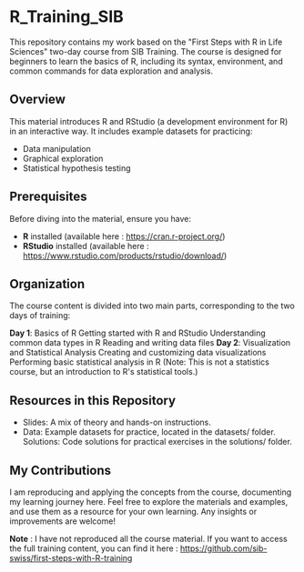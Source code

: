 # R_Training_SIB
This repository contains my work based on the "First Steps with R in Life Sciences" two-day course from SIB Training. The course is designed for beginners to learn the basics of R, including its syntax, environment, and common commands for data exploration and analysis.

## Overview
This material introduces R and RStudio (a development environment for R) in an interactive way. It includes example datasets for practicing:

* Data manipulation
* Graphical exploration
* Statistical hypothesis testing

## Prerequisites
Before diving into the material, ensure you have:

* **R** installed (available here : https://cran.r-project.org/)
* **RStudio** installed (available here : https://www.rstudio.com/products/rstudio/download/)

## Organization
The course content is divided into two main parts, corresponding to the two days of training:

**Day 1**: Basics of R
       Getting started with R and RStudio
       Understanding common data types in R
       Reading and writing data files
**Day 2**: Visualization and Statistical Analysis
       Creating and customizing data visualizations
       Performing basic statistical analysis in R
(Note: This is not a statistics course, but an introduction to R's statistical tools.)

## Resources in this Repository
* Slides: A mix of theory and hands-on instructions.
* Data: Example datasets for practice, located in the datasets/ folder.
Solutions: Code solutions for practical exercises in the solutions/ folder.

## My Contributions
I am reproducing and applying the concepts from the course, documenting my learning journey here. Feel free to explore the materials and examples, and use them as a resource for your own learning. Any insights or improvements are welcome!

**Note** : I have not reproduced all the course material. If you want to access the full training content, you can find it here : https://github.com/sib-swiss/first-steps-with-R-training
